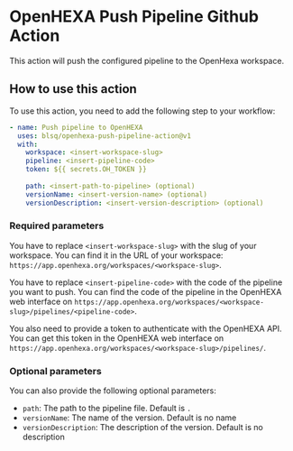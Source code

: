 # OpenHEXA Push Pipeline Github Action
This action will push the configured pipeline to the OpenHexa workspace.
## How to use this action
To use this action, you need to add the following step to your workflow:

```yaml
- name: Push pipeline to OpenHEXA
  uses: blsq/openhexa-push-pipeline-action@v1
  with:
    workspace: <insert-workspace-slug>
    pipeline: <insert-pipeline-code>
    token: ${{ secrets.OH_TOKEN }}
    
    path: <insert-path-to-pipeline> (optional)
    versionName: <insert-version-name> (optional)
    versionDescription: <insert-version-description> (optional)
```

### Required parameters
You have to replace `<insert-workspace-slug>` with the slug of your workspace. 
You can find it in the URL of your workspace: `https://app.openhexa.org/workspaces/<workspace-slug>`. 

You have to replace `<insert-pipeline-code>` with the code of the pipeline you want to push.
You can find the code of the pipeline in the OpenHEXA web interface on `https://app.openhexa.org/workspaces/<workspace-slug>/pipelines/<pipeline-code>`.

You also need to provide a token to authenticate with the OpenHEXA API. 
You can get this token in the OpenHEXA web interface on `https://app.openhexa.org/workspaces/<workspace-slug>/pipelines/`.

### Optional parameters

You can also provide the following optional parameters:

- `path`: The path to the pipeline file. Default is `.`
- `versionName`: The name of the version. Default is no name
- `versionDescription`: The description of the version. Default is no description

